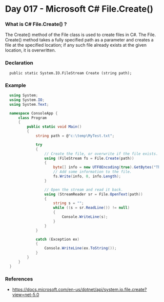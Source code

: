 # Day 017 - Microsoft C# File.Create() 

  ### What is C# File.Create() ?
  The Create() method of the File class is used to create files in C#. The File. Create() method takes a fully specified path as a parameter and creates a file at the specified location; if any such file already exists at the given location, it is overwritten.

  ### Declaration
  ```
    public static System.IO.FileStream Create (string path);
  ```

  ### Example
  ```c#
    using System;
    using System.IO;
    using System.Text;

    namespace ConsoleApp {
        class Program
        {
            public static void Main()
            {
                string path = @"c:\temp\MyTest.txt";

                try
                {
                    // Create the file, or overwrite if the file exists.
                    using (FileStream fs = File.Create(path))
                    {
                        byte[] info = new UTF8Encoding(true).GetBytes("This is some text in the file.");
                        // Add some information to the file.
                        fs.Write(info, 0, info.Length);
                    }

                    // Open the stream and read it back.
                    using (StreamReader sr = File.OpenText(path))
                    {
                        string s = "";
                        while ((s = sr.ReadLine()) != null)
                        {
                            Console.WriteLine(s);
                        }
                    }
                }

                catch (Exception ex)
                {
                    Console.WriteLine(ex.ToString());
                }
            }
        }
    }
  ```
  ### References
  * https://docs.microsoft.com/en-us/dotnet/api/system.io.file.create?view=net-5.0